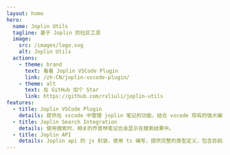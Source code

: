```yaml
---
layout: home
hero:
  name: Joplin Utils
  tagline: 基于 Joplin 的社区工具
  image:
    src: /images/logo.svg
    alt: Joplin Utils
  actions:
    - theme: brand
      text: 看看 Joplin VSCode Plugin
      link: /zh-CN/joplin-vscode-plugin/
    - theme: alt
      text: 在 GitHub 加个 Star
      link: https://github.com/rxliuli/joplin-utils
features:
  - title: Joplin VSCode Plugin
    details: 提供在 vscode 中管理 joplin 笔记的功能，结合 vscode 现有的强大编辑器及其生态。
  - title: Joplin Search Integration
    details: 使用搜索时，相关的乔普林笔记也会显示在搜索结果中。
  - title: Joplin API
    details: Joplin api 的 js 封装，使用 ts 编写，提供完整的类型定义，包含目前所有在文档中公开的 api。
---
```

